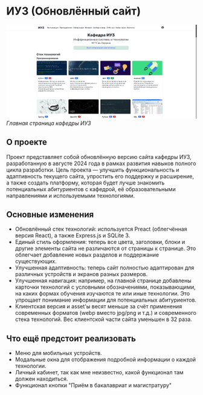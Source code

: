 # ИУ3 (Обновлённый сайт)

![Главная страница](main_page.png)
*Главная страница кафедры ИУ3*

## О проекте
Проект представляет собой обновлённую версию сайта кафедры ИУ3, разработанную в августе 2024 года в рамках развития навыков полного цикла разработки. Цель проекта — улучшить функциональность и адаптивность текущего сайта, упростить его поддержку и расширение, а также создать платформу, которая будет лучше знакомить потенциальных абитуриентов с кафедрой, её образовательными направлениями и используемыми технологиями.

## Основные изменения
* Обновлённый стек технологий: используется Preact (облегчённая версия React), а также Express.js и SQLite 3.
* Единый стиль оформления: теперь все цвета, заголовки, блоки и другие элементы сайта не различаются от страницы к странице. Это облегчает добавление новых разделов и поддержание существующих.
* Улучшенная адаптивность: теперь сайт полностью адаптирован для различных устройств и экранов разных размеров.
* Улучшенная навигация: например, на главной странице добавлены карточки технологий с условными обозначениями, показывающими, на каких формах обучения изучаются те или иные технологии. Это упрощает понимание информации для потенциальных абитуриентов.
* Клиентская версия и asset'ы весят меньше за счёт применения современных форматов (webp вместо jpg/png и т.д.) и современного стека технологий. Вес клиентской части сайта уменьшен в 32 раза.

## Что ещё предстоит реализовать
* Меню для мобильных устройств.
* Модальные окна для отображения подробной информации о каждой технологии.
* Личный кабинет, так как мне неизвестно, какой функционал там должен находиться.
* Функционал кнопки "Приём в бакалавриат и магистратуру"
